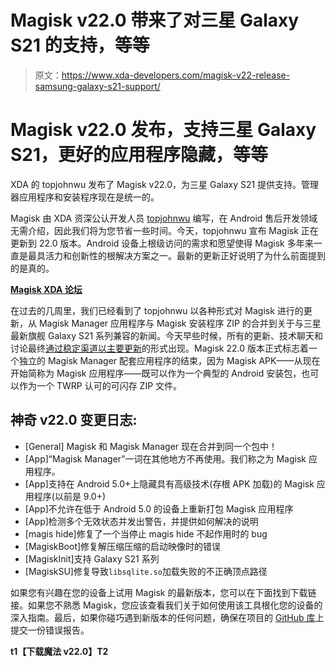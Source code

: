# Magisk v22.0 带来了对三星 Galaxy S21 的支持，等等

> 原文：<https://www.xda-developers.com/magisk-v22-release-samsung-galaxy-s21-support/>

# Magisk v22.0 发布，支持三星 Galaxy S21，更好的应用程序隐藏，等等

XDA 的 topjohnwu 发布了 Magisk v22.0，为三星 Galaxy S21 提供支持。管理器应用程序和安装程序现在是统一的。

Magisk 由 XDA 资深公认开发人员 [topjohnwu](https://forum.xda-developers.com/m/topjohnwu.4470081/) 编写，在 Android 售后开发领域无需介绍，因此我们将为您节省一些时间。今天，topjohnwu 宣布 Magisk 正在更新到 22.0 版本。Android 设备上根级访问的需求和愿望使得 Magisk 多年来一直是最具活力和创新性的根解决方案之一。最新的更新正好说明了为什么前面提到的是真的。

**[Magisk XDA 论坛](https://forum.xda-developers.com/f/magisk.5903/)**

在过去的几周里，我们已经看到了 topjohnwu 以各种形式对 Magisk 进行的更新，从 Magisk Manager 应用程序与 Magisk 安装程序 ZIP 的合并到关于与三星最新旗舰 Galaxy S21 系列兼容的新闻。今天早些时候，所有的更新、技术聊天和讨论最终[通过稳定渠道以主要更新](https://forum.xda-developers.com/t/magisk-general-support-discussion.3432382/post-84543421)的形式出现。Magisk 22.0 版本正式标志着一个独立的 Magisk Manager 配套应用程序的结束，因为 Magisk APK——从现在开始简称为 Magisk 应用程序——既可以作为一个典型的 Android 安装包，也可以作为一个 TWRP 认可的可闪存 ZIP 文件。

## 神奇 v22.0 变更日志:

*   [General] Magisk 和 Magisk Manager 现在合并到同一个包中！
*   [App]“Magisk Manager”一词在其他地方不再使用。我们称之为 Magisk 应用程序。
*   [App]支持在 Android 5.0+上隐藏具有高级技术(存根 APK 加载)的 Magisk 应用程序(以前是 9.0+)
*   [App]不允许在低于 Android 5.0 的设备上重新打包 Magisk 应用程序
*   [App]检测多个无效状态并发出警告，并提供如何解决的说明
*   [magis hide]修复了一个当停止 magis hide 不起作用时的 bug
*   [MagiskBoot]修复解压缩压缩的启动映像时的错误
*   [MagiskInit]支持 Galaxy S21 系列
*   [MagiskSU]修复导致`libsqlite.so`加载失败的不正确顶点路径

如果您有兴趣在您的设备上试用 Magisk 的最新版本，您可以在下面找到下载链接。如果您不熟悉 Magisk，您应该查看我们关于如何使用该工具根化您的设备的深入指南。最后，如果你碰巧遇到新版本的任何问题，确保在项目的 [GitHub 库](https://github.com/topjohnwu/Magisk/issues)上提交一份错误报告。

**t1【下载魔法 v22.0】T2**